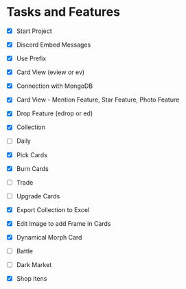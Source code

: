 
# Tasks and Features

- [x] Start Project
- [x] Discord Embed Messages
- [X] Use Prefix
- [x] Card View (eview or ev)
- [X] Connection with MongoDB
- [X] Card View - Mention Feature, Star Feature, Photo Feature
- [X] Drop Feature (edrop or ed)
- [X] Collection
- [ ] Daily
- [X] Pick Cards
- [X] Burn Cards
- [ ] Trade
- [ ] Upgrade Cards
- [X] Export Collection to Excel
- [X] Edit Image to add Frame in Cards
- [X] Dynamical Morph Card
- [ ] Battle
- [ ] Dark Market
- [X] Shop Itens
 
